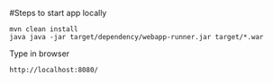 #Steps to start app locally
```
mvn clean install
java java -jar target/dependency/webapp-runner.jar target/*.war
```
Type in browser
```
http://localhost:8080/
```
